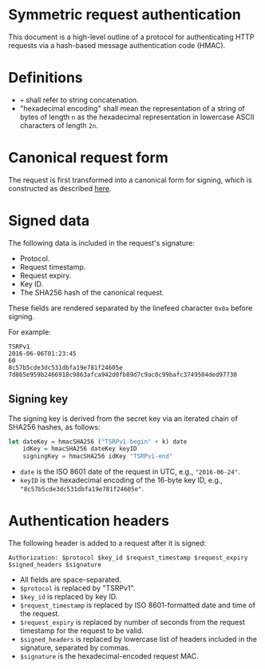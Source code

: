 # Symmetric request authentication

This document is a high-level outline of a protocol for authenticating
HTTP requests via a hash-based message authentication code (HMAC).

# Definitions

 - `+` shall refer to string concatenation.
 - "hexadecimal encoding" shall mean the representation of a string of
   bytes of length `n` as the hexadecimal representation in lowercase
   ASCII characters of length `2n`.

# Canonical request form

The request is first transformed into a canonical form for signing,
which is constructed as described [here](canonical-request.md).

# Signed data

The following data is included in the request's signature:

 - Protocol.
 - Request timestamp.
 - Request expiry.
 - Key ID.
 - The SHA256 hash of the canonical request.

These fields are rendered separated by the linefeed character `0x0a` before
signing. 

For example:

```
TSRPv1
2016-06-06T01:23:45
60
8c57b5cde3dc531dbfa19e781f24605e
7d865e959b2466918c9863afca942d0fb89d7c9ac0c99bafc3749504ded97730
```

## Signing key

The signing key is derived from the secret key via an iterated chain
of SHA256 hashes, as follows:

```haskell
let dateKey = hmacSHA256 ("TSRPv1-begin" + k) date
    idKey = hmacSHA256 dateKey keyID
    signingKey = hmacSHA256 idKey "TSRPv1-end"
```

 - `date` is the ISO 8601 date of the request in UTC, e.g.,
   `"2016-06-24"`.
 - `keyID` is the hexadecimal encoding of the 16-byte key ID, e.g.,
   `"8c57b5cde3dc531dbfa19e781f24605e"`.

# Authentication headers

The following header is added to a request after it is signed:

```
Authorization: $protocol $key_id $request_timestamp $request_expiry $signed_headers $signature
```

 - All fields are space-separated.
 - `$protocol` is replaced by "TSRPv1".
 - `$key_id` is replaced by key ID.
 - `$request_timestamp` is replaced by ISO 8601-formatted date and time of the request.
 - `$request_expiry` is replaced by number of seconds from the request
   timestamp for the request to be valid.
 - `$signed_headers` is replaced by lowercase list of headers included
   in the signature, separated by commas.
 - `$signature` is the hexadecimal-encoded request MAC.
